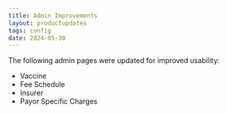 ```yaml
---
title: Admin Improvements
layout: productupdates
tags: config
date: 2024-05-30
---
```

The following admin pages were updated for improved usability:
- Vaccine
- Fee Schedule
- Insurer
- Payor Specific Charges
